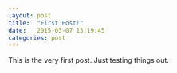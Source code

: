 ```yaml
---
layout: post
title:  "First Post!"
date:   2015-03-07 13:19:45
categories: post
---
```

This is the very first post. Just testing things out.
